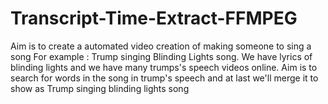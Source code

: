# Transcript-Time-Extract-FFMPEG

Aim is to create a automated video creation of making someone to sing a song
For example : Trump singing Blinding Lights song.
We have lyrics of blinding lights and we have many trumps's speech videos online.
Aim is to search for words in the song in trump's speech and at last we'll merge it to show as Trump singing blinding lights song
